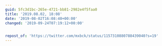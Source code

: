 ```yaml
---
guid: 5fc3d1bc-265e-4721-bb81-2982e4f5faa0
title: '2019.08.02, 18:08'
date: '2019-08-02T16:08:40+00:00'
changed: '2019-09-24T07:19:12+00:00'


repost_of: 'https://twitter.com/mxbck/status/1157310880788439040?s=19'
---
```


